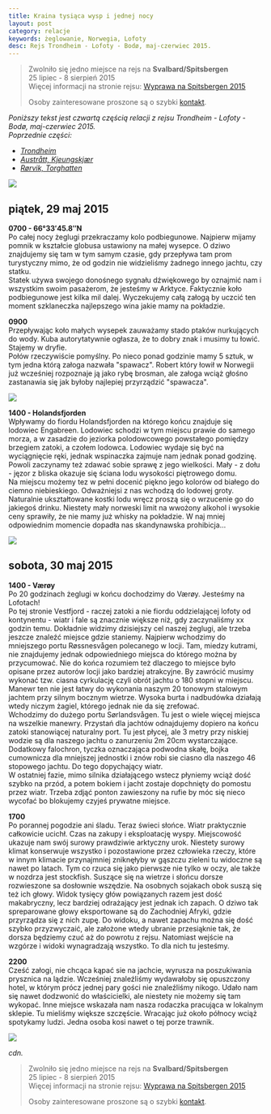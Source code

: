 ```yaml
---
title: Kraina tysiąca wysp i jednej nocy
layout: post
category: relacje
keywords: żeglowanie, Norwegia, Lofoty
desc: Rejs Trondheim - Lofoty - Bodø, maj-czerwiec 2015.
---
```


>  
> Zwolniło się jedno miejsce na rejs na **Svalbard/Spitsbergen**  
> 25 lipiec - 8 sierpień 2015   
> Więcej informacji na stronie rejsu: [Wyprawa na Spitsbergen 2015](/wyprawa-polonijna-na-spitsbergen-2015)  
>   
> Osoby zainteresowane proszone są o szybki [kontakt](/rejsy/rezerwacja.html).  
>  

*Poniższy tekst jest czwartą częścią relacji z rejsu Trondheim - Lofoty - Bodø, maj-czerwiec 2015.*  
*Poprzednie części:*

* *[Trondheim](/kraina-1000-wysp-i-1-nocy/)*
* *[Austrått, Kjeungskjær](/kraina-1000-wysp-i-1-nocy-cz2/)*
* *[Rørvik, Torghatten](/kraina-1000-wysp-i-1-nocy-cz3/)*

![](/img/2015/norwegia/.jpg)

## piątek, 29 maj 2015
**0700 - 66°33′45.8″N**   
Po całej nocy żeglugi przekraczamy kolo podbiegunowe. Najpierw mijamy pomnik w kształcie globusa ustawiony na małej wysepce. O dziwo znajdujemy się tam w tym samym czasie, 
gdy przepływa tam prom turystyczny mimo, że od godzin nie widzieliśmy żadnego innego jachtu, czy statku.   
Statek używa swojego donośnego sygnału dźwiękowego by oznajmić nam i wszystkim swoim pasażerom, że jesteśmy w Arktyce.
Faktycznie koło podbiegunowe jest kilka mil dalej. Wyczekujemy całą załogą by uczcić ten moment szklaneczka najlepszego wina jakie mamy na pokładzie.

**0900**  
Przepływając koło małych wysepek zauważamy stado ptaków nurkujących do wody. Kuba autorytatywnie ogłasza, że to dobry znak i musimy tu łowić. Stajemy w dryfie.  
Połów rzeczywiście pomyślny. Po nieco ponad godzinie mamy 5 sztuk, w tym jedna którą załoga nazwała "spawacz". Robert który łowił w Norwegii już wcześniej 
rozpoznaje ją jako rybę brosman, ale załoga wciąż głośno zastanawia się jak byłoby najlepiej przyrządzić "spawacza".  

![](/img/2015/norwegia/.jpg)

**1400 - Holandsfjorden**  
Wpływamy do fiordu Holandsfjorden na którego końcu znajduje się lodowiec Engabreen. Lodowiec schodzi w tym miejscu prawie do samego morza, a w zasadzie 
do jeziorka polodowcowego powstałego pomiędzy brzegiem zatoki, a czołem lodowca. 
Lodowiec wydaje się być na wyciągnięcie ręki, jednak wspinaczka zajmuje nam jednak ponad godzinę. Powoli zaczynamy też zdawać sobie sprawę z jego wielkości. 
Mały - z dołu - jęzor z bliska okazuje się ściana lodu wysokości piętrowego domu.  
Na miejscu możemy tez w pełni docenić piękno jego kolorów od białego do ciemno niebieskiego. Odważniejsi z nas wchodzą do lodowej groty.
Naturalnie ukształtowane kostki lodu wręcz proszą się o wrzucenie go do jakiegoś drinku. Niestety mały norweski limit na wwożony alkohol i wysokie ceny sprawiły, 
że nie mamy już whisky na pokładzie. W naj mniej odpowiednim momencie dopadła nas skandynawska prohibicja...

![](/img/2015/norwegia/.jpg)

## sobota, 30 maj 2015
**1400 - Værøy**  
Po 20 godzinach żeglugi w końcu dochodzimy do Værøy. Jesteśmy na Lofotach!   
Po tej stronie Vestfjord - raczej zatoki a nie fiordu oddzielającej lofoty od kontynentu - wiatr i fale są znacznie większe niż, gdy zaczynaliśmy xx godzin temu. 
Dokładnie widzimy dzisiejszy cel naszej żeglugi, ale trzeba jeszcze znaleźć miejsce gdzie staniemy. Najpierw wchodzimy do mniejszego portu Røssnesvågen polecanego w locji. 
Tam, miedzy kutrami, nie znajdujemy jednak odpowiedniego miejsca do którego można by przycumować. Nie do końca rozumiem też dlaczego to miejsce było opisane przez autorów 
locji jako bardziej atrakcyjne. 
By zawrócić musimy wykonać tzw. ciasna cyrkulację czyli obrót jachtu o 180 stopni w miejscu. Manewr ten nie jest łatwy do wykonania naszym 20 tonowym stalowym jachtem 
przy silnym bocznym wietrze. Wysoka burta i nadbudówka działają wtedy niczym żagiel, którego jednak nie da się zrefować.  
Wchodzimy do dużego portu Sørlandsvågen. Tu jest o wiele więcej miejsca na wszelkie manewry. Przystań dla jachtów odnajdujemy dopiero 
na końcu zatoki stanowiącej naturalny port. Tu jest płycej, ale 3 metry przy niskiej wodzie są dla naszego jachtu o zanurzeniu 2m 20cm wystarczające.  
Dodatkowy falochron, tyczka oznaczająca podwodna skałę, bojka cumownicza dla mniejszej jednostki i znów robi sie ciasno dla naszego 46 stopowego jachtu. Do tego 
dopychający wiatr.  
W ostatniej fazie, mimo silnika działającego wstecz płyniemy wciąż dość szybko na przód, a potem bokiem i jacht zostaje dopchnięty do pomostu przez wiatr. Trzeba zdjąć ponton 
zawieszony na rufie by móc się nieco wycofać bo blokujemy czyjeś prywatne miejsce.

**1700**  
Po porannej pogodzie ani śladu. Teraz świeci słońce. Wiatr praktycznie całkowicie ucichł. Czas na zakupy i eksploatację wyspy. Miejscowość ukazuje nam swój surowy 
prawdziwie arktyczny urok. Niestety surowy klimat konserwuje wszystko i pozostawione przez człowieka rzeczy, które w innym klimacie przynajmniej zniknęłyby w gąszczu zieleni
tu widoczne są nawet po latach. 
Tym co rzuca się jako pierwsze nie tylko w oczy, ale także w nozdrza jest stockfish. Suszące się na wietrze i słońcu dorsze rozwieszone sa dosłownie wszędzie. Na osobnych 
sojakach obok suszą się też ich głowy. Widok tysięcy głów powiązanych razem jest dość makabryczny, lecz bardziej odrażający jest jednak ich zapach. O dziwo 
tak spreparowane głowy eksportowane są do Zachodniej Afryki, gdzie przyrządza się z nich zupę.
Do widoku, a nawet zapachu można się dość szybko przyzwyczaić, ale założone wtedy ubranie przesiąknie tak, że dorsza będziemy czuć aż do powrotu z rejsu.
Natomiast wejście na wzgórze i widoki wynagradzają wszystko. To dla nich tu jesteśmy.

**2200**   
Cześć załogi, nie chcąca kąpać sie na jachcie, wyrusza na poszukiwania prysznica na lądzie. Wcześniej znaleźliśmy wydawałoby się opuszczony hotel, w którym prócz 
jednej pary gości nie znaleźliśmy nikogo. Udało nam się nawet dodzwonić do właścicielki, ale niestety nie możemy się tam wykopać. Inne miejsce wskazała nam 
nasza rodaczka pracująca w lokalnym sklepie. Tu mieliśmy większe szczęście.
Wracając już około północy wciąż spotykamy ludzi. Jedna osoba kosi nawet o tej porze trawnik. 

![](/img/2015/norwegia/.jpg)

*cdn.*

>  
> Zwolniło się jedno miejsce na rejs na **Svalbard/Spitsbergen**  
> 25 lipiec - 8 sierpień 2015   
> Więcej informacji na stronie rejsu: [Wyprawa na Spitsbergen 2015](/wyprawa-polonijna-na-spitsbergen-2015)  
>   
> Osoby zainteresowane proszone są o szybki [kontakt](/rejsy/rezerwacja.html).  
>  